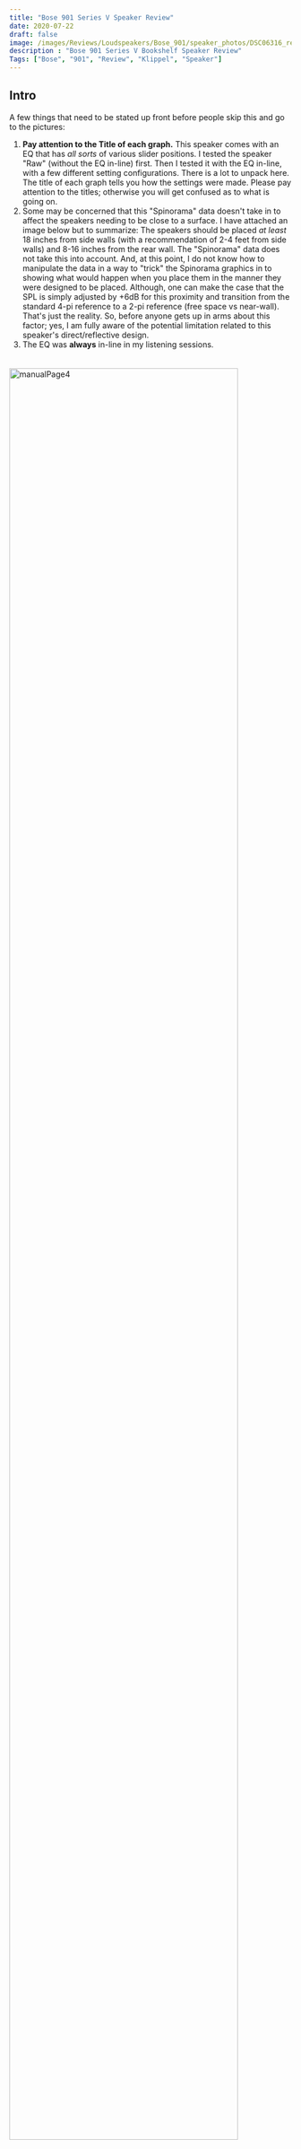 ```yaml
---
title: "Bose 901 Series V Speaker Review"
date: 2020-07-22
draft: false
image: /images/Reviews/Loudspeakers/Bose_901/speaker_photos/DSC06316_resized.png
description : "Bose 901 Series V Bookshelf Speaker Review"
Tags: ["Bose", "901", "Review", "Klippel", "Speaker"]
---
```



## Intro

A few things that need to be stated up front before people skip this and go to the pictures:
1) **Pay attention to the Title of each graph.**  This speaker comes with an EQ that has *all sorts* of various slider positions.  I tested the speaker "Raw" (without the EQ in-line) first.  Then I tested it with the EQ in-line, with a few different setting configurations.  There is a lot to unpack here.  The title of each graph tells you how the settings were made.  Please pay attention to the titles; otherwise you will get confused as to what is going on.
2) Some may be concerned that this "Spinorama" data doesn't take in to affect the speakers needing to be close to a surface.  I have attached an image below but to summarize: The speakers should be placed *at least* 18 inches from side walls (with a recommendation of 2-4 feet from side walls) and 8-16 inches from the rear wall.  The "Spinorama" data does not take this into account.  And, at this point, I do not know how to manipulate the data in a way to "trick" the Spinorama graphics in to showing what would happen when you place them in the manner they were designed to be placed.  Although, one can make the case that the SPL is simply adjusted by +6dB for this proximity and transition from the standard 4-pi reference to a 2-pi reference (free space vs near-wall).  That's just the reality.  So, before anyone gets up in arms about this factor; yes, I am fully aware of the potential limitation related to this speaker's direct/reflective design.
3) The EQ was **always** in-line in my listening sessions.


<img align="left" src="/images/Reviews/Loudspeakers/Bose_901/901 V Manaul Page 4.png" alt="manualPage4" width="90%" style="vertical-align:middle;margin:20px 0px"/>

<br clear="all" />

<img align="left" src="/images/Reviews/Loudspeakers/Bose_901/901 V Manaul Page 5.png" alt="manualPage5" width="90%" style="vertical-align:middle;margin:20px 0px"/>

<br clear="all" />


Moving on...

The Bose 901 has been around for 50+ years and has long been considered a divisive product within the audiophile community.  I was born in 1982 and until this week I had never heard the Bose 901 speakers.  I'd just heard *about* them.  Everything we all have heard and read.  The same old clichés.  Some love them.  Some love the nostalgia of them.  Some despise them and everything they represent; from the company to the product performance and how it colors (no pun intended) listeners' perception of what good sound is *supposed* to be.

There have been some who have provided measurements of these speakers ([NoAudiophile did here](http://noaudiophile.com/Bose_901/)).  However, there are no measurements that replicate anechoic data.  Additionally, with the gaining popularity of the CEA/CTA-2034 method of providing a complete set of measurements and a prediction for in-room performance based on Floyd Toole's work, I couldn't stop wondering not only how the 901 would sound to me but also how they would fare in the CTA-2034 standard set of curves.  Long story short, a fellow forum member of AudioScienceReview was kind enough to send me his pair of Bose 901 Series V speakers.   Funny side story: he was going to send the Series IV he owned but had issues when it came time to refoam them so he sourced a very good condition pair of Series V's and shipped them to me.  Given the Series VI is the last production model and that the Series V and IV (apparently) only differ in cosmetic fashion, I was happy to have the "latest" 901 version to test.

This version consists of a single "full range" 4.5 inch driver up front and 8... yes, 8... 4.5 full range drivers in the back.  The idea is to place these near a rear-wall and the 8 speakers in the back would create an enveloping sound.  Well, they certainly do that.  But, as you can imagine, they are not what I would consider accurate or reference speakers.  Still, they're novel and I rather enjoy the novelty.  I get why people hate them.  I also understand why people love them.  If I had endless money and space, I'd love to have these in a dedicated room as an alternative to a reference system.  Something to go in to, plop down in a big comfy chair and just kick back and enjoy these for what they are: a novelty speaker that does bring a grin to my face.

I'll get back to my subjective thoughts later but for now let's move on to the data.


<br>

<details>
<summary>
Foreword: Subjective Analysis vs Objective Data (click for more)
</summary></br>
If you have seen my past reviews, you know that I am of the mindset that objective data is at least as important as someone's subjective evaluation of a speaker.  If not more.  Why?  Because every room is different.  Every listener is different.  Some know what to listen for.  Others know what they want to hear based on their own preference (i.e., some prefer extended bass, some prefer more midbass punch between 120-150Hz, some prefer a response with a dip around 4kHz, etc., etc.).  What one person wants or expects may be opposite of another.  Additionally, the room will impact the performance and therefore what the listener hears.  This means when you read another's subjective-only review you are left to resolve those variables on your own.  That's not likely to happen.  Unless there is objective data you can use to get an idea of the performance.  With objective data you can begin to understand why the subjective review turned out the way it did.  Notably, objective data keeps reviewers honest.  It's hard for a reviewer to legitimately bash one product but elevate another when the two measure practically the same in every regard.  Not to say two similarly measuring speakers cannot subjectively sound different.  Though, odds are if they do measure the same then a huge subjective difference is most likely attributed to other issues such as setup conditions, bias, etc.  Objective data is the key to accountability.  Simply put: if the measurements are taken with care and you understand them, you can rely on data to help paint a more accurate description of performance than a few adjectives from your favorite reviewer (myself included).  As you will see, objective measurements can provide a lot of insight in to how the speaker will perform in your room.

However, when possible, it is always best to demo speakers in your own room.  Not simply because of subjective performance.  But because of other factors such as aesthetics, pride of ownership, etc.  In my experience, all these factors play in to how the listener "connects" with the system.  A good shop or manufacturer understands this and allows buyers to try items out at home before purchasing or they offer a reasonable return policy.  If you question the performance and can demo the speakers in your own home, I suggest you take advantage of the opportunity.

For all the reasons listed above: What I provide here is objective-heavy analysis.  I still provide my own subjective experience but with in-room measurements at my listening position(s) so we can understand why I heard what I heard.  Is it the room, the actual speaker itself, my brain, or a combination?

Now that you understand my motives, let's get started with the review.</details>
</br></br>

## Product Specs and Photos

![photo1](/images/Reviews/Loudspeakers/Bose_901/speaker_photos/DSC06316.JPG)

![photo2](/images/Reviews/Loudspeakers/Bose_901/speaker_photos/DSC06318.JPG)

![photo3](/images/Reviews/Loudspeakers/Bose_901/speaker_photos/DSC06326.JPG)

![photo6](/images/Reviews/Loudspeakers/Bose_901/speaker_photos/DSC06325.JPG)

![photo4](/images/Reviews/Loudspeakers/Bose_901/speaker_photos/DSC06330.JPG)

<br clear="all" />

<br>

## Objective Data

**Before I dive into the test, let me reiterate the fact this speaker has a multitude of EQ options.  I tested the speaker "raw", primarily.  I also tested with the EQ in-line varying the settings.  So, again, please read the title of each graphic because these tell you what was measured in that particular instance.**

**When the graph says "No EQ" that means there was No EQ In-Line for the measurement.  In other words, this is a raw speaker measurement.**

<br> <br>

Unless otherwise noted, all the data below was captured using [Klippel](https://www.klippel.de/) Distortion Analyzer 2 and Klippel modules (TRF, DIS, LPM, ISC to name a few).  Most of the data was exported to a text file and then graphed using my own MATLAB scripts in order to present the data in a specific way I prefer.  However, some is given using Klippel's graphing.

<br><br>

### EQ Box Testing

I used Klippel's Distortion Analyzer 2 to capture the Bose 901 Series V's various EQ settings.  As you can see from the above photo of the EQ box there are various slider positions for "Mid Bass" and "Mid Treble".  There is also a "Bass" setting which accentuates the lower bass. I have provided two graphics below showing 1) difference between "Bass 1" and "Bass 2" (when EQ is set to the Neutral position) and 2) the comparison of the MidBass and MidTreble sliders (with Bass = 2).

As you can see below, the "Bass" button boosts the LF response another 5dB or so.

<img align="left" src="/images/Reviews/Loudspeakers/Bose_901/Bose 901 Series V (No EQ)/Bose 901 Series V Equalizer Settings Bass1 vs Bass2.png" alt="EQBox1" width="120%" style="vertical-align:middle;margin:20px 0px"/>

<br clear="all" />


These are a sampling of the various EQ slider positions, where Bass = 2.  The yellow line is the "EQ Neutral" setting; meaning the EQ sliders were at the middle detent ... I also refer to this as "flat", even though it's not electrically flat... it's just the default setting.  As you can see, there is a lot of swing available on both ends and the 1kHz region is the closest to the same any of these settings comes to.

<img align="left" src="/images/Reviews/Loudspeakers/Bose_901/Bose 901 Series V (No EQ)/Bose 901 Series V Equalizer Settings.png" alt="EQBox2" width="120%" style="vertical-align:middle;margin:20px 0px"/>

<br clear="all" />


<br><br>

### Impedance Phase and Magnitude

Impedance measurements are provided both at 0.10 volts RMS and 2.83 volts RMS.  The low-level voltage version is standard because it ensures the speaker/driver is in linear operating range. The higher voltage is to see what happens when the output voltage is increased to the 2.83vRMS speaker sensitivity test.  I did measure with the EQ in-line but there was no meaningful difference so I won't bother sharing the results.

<img align="left" src="/images/Reviews/Loudspeakers/Bose_901/Bose 901 Series V (No EQ)/Bose 901 Series V (No EQ)_Impedance_0.1v_&_2.83v.png" alt="impedance" width="120%" style="vertical-align:middle;margin:20px 0px"/>

<br clear="all" />

<img align="left" src="/images/Reviews/Loudspeakers/Bose_901/Bose 901 Series V (No EQ)/Bose 901 Series V (No EQ)_FR_vs_Impedance_2.83v.png" alt="Impedance vs FR" width="120%" style="vertical-align:middle;margin:20px 0px"/>

<br clear="all" />

From the above data we can see the following:
* The tuning frequency is in the low 30's.
* Lots of little resonances; namely the minor dip at 650Hz followed by the peak/dip at ~1kHz.  Then another around 2.5kHz.
* Yes, the scale of the Phase is crazy; that's a real measurement and I don't know what's going on to cause such a wild shift here.  So I am leaving it.

<br><br>
### Frequency Response
<br>
<details>
<summary>Notes about measurements (click for info)</summary><br>

Frequency response data (horizontal, vertical, "Spinorama", polar, spectrograms, etc.) are all based on a 2.83 volts RMS logarithmic sweep at 1 meter to meet the standard sensitivity measurement spec.  The measurement axis was between the tweeter and mid/woofer, per the manufacturer's recommendation.  These data are captured using [Klippel's TRF module](https://www.klippel.de/products/rd-system/modules/trf-transfer-function-measurement.html) and a mixture of ground-plane measurement and 4-pi free-field measurement.  [Klippel's In-Situ Room Compensation (ISC) module](http://www.klippel.de/products/rd-system/modules/isc-in-situ-compensation.html) is then used with the ground plane measurement to provide a 'reference' curve to the 4-pi measurement which then corrects for the room's influence and allows me to generate a reflection-free far-field response from an indoors measurement.  Note: This is *not* a standard merge of nearfield and farfield nor a merge of ground-plane and farfield.  Typical merged responses still suffer low resolution in the midrange where the response is merged due to the necessity of windowing the impulse response to remove reflections.  One major downside to "gating" or "windowing" the impulse response is this low-resolution does not show resonance in the midrange.  For example, most free-field measurements are only reflection-free until approximately 3 milliseconds, or about 300Hz.  That means a data point every 300Hz.  If you have a high-Q resonance at 450Hz the 300Hz resolution data will not show this resonance because the frequency resolution only has a data point at 300Hz and 600Hz; skipping right over the 450Hz.  You would need a resolution of at least a half the width of the Q-factor; generally, 20Hz is adequate.  However, 20Hz resolution is roughly 50ms of window-free response.  The only way to achieve this is in a large parking lot or open field.  Ground plane measurements are perfect for this but are subject to aiming/ground absorption (grass) and related issues above 400Hz.  The ISC module permits results with as-close-to-anechoic as one can achieve without being anechoic.  Thanks to the ISC module, the data I am providing here is higher resolution (~30Hz resolution) than an average person can provide without access to an anechoic chamber or the like.
</details>

<br>

The measurement below provides the frequency response at the reference measurement axis - also known as the 0-degree axis or "on axis" plane - in this measurement condition was situated at the ribbon.

<img align="left" src="/images/Reviews/Loudspeakers/Bose_901/Bose 901 Series V (No EQ)/Bose 901 Series V (No EQ) FR_Linearity.png" alt="fr horz" width="120%" style="vertical-align:middle;margin:20px 0px"/>

<br clear="all" />

The mean SPL without EQ in-line is approximately 81dB at 2.83v/1m, calculated over the frequency range of 300Hz to 3,000Hz.

The blue shaded area represents the ±3dB response window from my calculated mean SPL value.  As you can see in the blue window above, the Bose 901 Series V sans EQ has a ±3dB response from 62Hz - 20kHz.  The ±1.5dB window is even worse.  But, it's a single 4.5" woofer with an off-shaped (by modern standards) baffle.  Not making excuses.  Just saying.

<br>

Now let's look at a couple other measurements with the EQ in-line.  Again, the title tells the EQ setup.

<img align="left" src="/images/Reviews/Loudspeakers/Bose_901/Bose 901 Series V (Bass 2 - EQs Neutral)/Bose 901 Series V (Bass 2 - EQs Neutral) FR_Linearity.png" alt="fr horz" width="120%" style="vertical-align:middle;margin:20px 0px"/>

<br clear="all" />

<img align="left" src="/images/Reviews/Loudspeakers/Bose_901/Bose 901 Series V (Bass 2 - Treble Min, Midbass Flat)/Bose 901 Series V (Bass 2 - Treble Min, Midbass Flat) FR_Linearity.png" alt="fr horz" width="120%" style="vertical-align:middle;margin:20px 0px"/>

<br clear="all" />

<br>

Below are both the horizontal and vertical response over a limited window (90° horizontal, ±40° vertical).  I have provided a "normalized" set of data as well.  The normalization simply means that I took the difference of the on-axis response and compared the other axes' measurements to the on-axis response which gives the viewer a good idea of the speaker performance, relative to the on-axis response, as you move off-axis.

<img align="left" src="/images/Reviews/Loudspeakers/Bose_901/Bose 901 Series V (No EQ)/Bose 901 Series V (No EQ) Horizontal FR.png" alt="fr horz" width="120%" style="vertical-align:middle;margin:20px 0px"/>

<br clear="all" />

<img align="left" src="/images/Reviews/Loudspeakers/Bose_901/Bose 901 Series V (No EQ)/Bose 901 Series V (No EQ)_Horizontal_FR_Normalized.png" alt="fr horz norm" width="120%" style="vertical-align:middle;margin:20px 0px"/>

<br clear="all" />

<img align="left" src="/images/Reviews/Loudspeakers/Bose_901/Bose 901 Series V (No EQ)/Bose 901 Series V (No EQ) Vertical FR.png" alt="fr vert" width="120%" style="vertical-align:middle;margin:20px 0px"/>

<br clear="all" />

<img align="left" src="/images/Reviews/Loudspeakers/Bose_901/Bose 901 Series V (No EQ)/Bose 901 Series V (No EQ) Vertical FR Normalized.png" alt="fr vert norm" width="120%" style="vertical-align:middle;margin:20px 0px"/>

<br clear="all" />

As I said above, the provided frequency response graphs were given with a limited set of data.  I measured the response of the speaker's vertical and horizontal axis in 10-degree steps over 360-degrees.  Nearly 70 measurements in total are represented in my data.  As you can imagine, providing all those data points in a single FR-type graphic below is a bit overwhelming and confusing for the viewer.  A spectrogram is an alternate way to view this full set of data.  This takes a 360-degree set of data and "collapses" it down to a rectangular representation of the various angles' SPL.  I have provided two sets of data: one set for horizontal and one for vertical.  Each set consists of 2 graphics:
1) Full response (20Hz - 20kHz with the angles from 0° to ±180°) with absolute SPL values
2) Full, "normalized" response (20Hz - 20kHz with the angles from 0° to ±180°) with SPL values relative to the 0-degree axis

Normalized plots make it easier to compare how the speaker’s off-axis response behaves relative to the on-axis response curve.

<br clear="all" />

<img align="left" src="/images/Reviews/Loudspeakers/Bose_901/Bose 901 Series V (No EQ)/Bose 901 Series V (No EQ)_Horizontal_Spectrogram_Full.png" alt="spec horz" width="120%" style="vertical-align:middle;margin:20px 0px"/>

<br clear="all" />


<img align="left" src="/images/Reviews/Loudspeakers/Bose_901/Bose 901 Series V (No EQ)/Bose 901 Series V (No EQ)_Horizontal_Spectrogram__Norm_Full.png" alt="spec horz norm" width="120%" style="vertical-align:middle;margin:20px 0px"/>
<br clear="all" />

<br clear="all" />

<img align="left" src="/images/Reviews/Loudspeakers/Bose_901/Bose 901 Series V (No EQ)/Bose 901 Series V (No EQ)_Vertical_Spectrogram_Full.png" alt="spec vert" width="120%" style="vertical-align:middle;margin:20px 0px"/>

<br clear="all" />

<img align="left" src="/images/Reviews/Loudspeakers/Bose_901/Bose 901 Series V (No EQ)/Bose 901 Series V (No EQ)_Vertical_Spectrogram_Norm_Full.png" alt="spec vert norm" width="120%" style="vertical-align:middle;margin:20px 0px"/>

<br clear="all" />


<br clear="all" />

<br>

The above spectrograms are the standard way of providing directivity graphics by most reviewers.  Some prefer *not* to normalize the data.  Some prefer to normalize the data.  Either way, it's a useful visual to get an idea of the directivity characteristics of a speaker or driver.

However, these "collapsed" representations of the sound field are not very intuitively viewed.  At least not to me.  So, I came up with a different way to view the speaker's horizontal and vertical sound field by providing it across a 360° range in a globe plot below.  I have provided both an absolute SPL version as well as a normalized version of both the horizontal and vertical sound fields.

Note the legend provided in the top left of each image which helps you understand speaker orientation provided in my global plots below.


<img align="left" src="/images/Reviews/Loudspeakers/Bose_901/Bose 901 Series V (No EQ)/Bose 901 Series V (No EQ)_360_Horizontal_Polar.png" alt="360 horz polar" width="120%" style="vertical-align:middle;margin:20px 0px"/>

<br clear="all" />

<img align="left" src="/images/Reviews/Loudspeakers/Bose_901/Bose 901 Series V (No EQ)/Bose 901 Series V (No EQ)_360_Horizontal_Polar_Normalized.png" alt="360 horz polar norm" width="120%" style="vertical-align:middle;margin:20px 0px"/>

<br clear="all" />

<img align="left" src="/images/Reviews/Loudspeakers/Bose_901/Bose 901 Series V (No EQ)/Bose 901 Series V (No EQ)_360_Vertical_Polar.png" alt="360 vert polar" width="120%" style="vertical-align:middle;margin:20px 0px"/>

<br clear="all" />

<img align="left" src="/images/Reviews/Loudspeakers/Bose_901/Bose 901 Series V (No EQ)/Bose 901 Series V (No EQ)_360_Vertical_Polar_Normalized.png" alt="360 vert polar norm" width="120%" style="vertical-align:middle;margin:20px 0px"/>

<br clear="all" />

<br><br>

Now let’s look at a couple other measurements with the EQ in-line. Again, the title tells the EQ setup.

This is with the EQ in-line but set to neutral (middle detent).

<img align="left" src="/images/Reviews/Loudspeakers/Bose_901/Bose 901 Series V (Bass 2 - EQs Neutral)/Bose 901 Series V (Bass 2 - EQs Neutral)_Horizontal_Spectrogram_Full.png" alt="fr horz" width="120%" style="vertical-align:middle;margin:20px 0px"/>

<br clear="all" />

<img align="left" src="/images/Reviews/Loudspeakers/Bose_901/Bose 901 Series V (Bass 2 - EQs Neutral)/Bose 901 Series V (Bass 2 - EQs Neutral)_Vertical_Spectrogram_Full.png" alt="fr horz" width="120%" style="vertical-align:middle;margin:20px 0px"/>

<br clear="all" />

<img align="left" src="/images/Reviews/Loudspeakers/Bose_901/Bose 901 Series V (Bass 2 - EQs Neutral)/Bose 901 Series V (Bass 2 - EQs Neutral)_360_Horizontal_Polar.png" alt="fr horz" width="120%" style="vertical-align:middle;margin:20px 0px"/>

<br clear="all" />

<img align="left" src="/images/Reviews/Loudspeakers/Bose_901/Bose 901 Series V (Bass 2 - EQs Neutral)/Bose 901 Series V (Bass 2 - EQs Neutral)_360_Vertical_Polar.png" alt="fr horz" width="120%" style="vertical-align:middle;margin:20px 0px"/>

<br clear="all" />

<br><br>

This is with the EQ in-line with the MidBass set to Neutral and the MidTreble set to max.

<img align="left" src="/images/Reviews/Loudspeakers/Bose_901/Bose 901 Series V (Bass 2 - Treble Min, Midbass Flat)/Bose 901 Series V (Bass 2 - Treble Min, Midbass Flat)_Horizontal_Spectrogram_Full.png" alt="fr horz" width="120%" style="vertical-align:middle;margin:20px 0px"/>

<br clear="all" />

<img align="left" src="/images/Reviews/Loudspeakers/Bose_901/Bose 901 Series V (Bass 2 - Treble Min, Midbass Flat)/Bose 901 Series V (Bass 2 - Treble Min, Midbass Flat)_Vertical_Spectrogram_Full.png" alt="fr horz" width="120%" style="vertical-align:middle;margin:20px 0px"/>

<br clear="all" />
<img align="left" src="/images/Reviews/Loudspeakers/Bose_901/Bose 901 Series V (Bass 2 - Treble Min, Midbass Flat)/Bose 901 Series V (Bass 2 - Treble Min, Midbass Flat)_360_Horizontal_Polar.png" alt="fr horz" width="120%" style="vertical-align:middle;margin:20px 0px"/>

<br clear="all" />
<img align="left" src="/images/Reviews/Loudspeakers/Bose_901/Bose 901 Series V (Bass 2 - Treble Min, Midbass Flat)/Bose 901 Series V (Bass 2 - Treble Min, Midbass Flat)_360_Vertical_Polar.png" alt="fr horz" width="120%" style="vertical-align:middle;margin:20px 0px"/>

<br clear="all" />

Bottom line here is the majority of this speaker's sound is radiated toward the back.  Not a real surprise.  But very interesting to see how a speaker like this looks in this graphical format.


<br><br>
### CEA-2034 (aka: Spinorama)

The following set of data is populated via 360-degree, 10° stepped, "spins" from vertical and horizontal planes resulting in 70 unique measurements. Thus, this is sometimes referred to as "Spinorama" data.  Audioholics has a great writeup on what these data mean ([link here](https://www.audioholics.com/loudspeaker-design/understanding-loudspeaker-measurements)) and there is no sense in me trying to re-invent the wheel so I will reference you to them for further discussion.  However, I will explain these curves lightly and provide my own spin on what they mean (pun totally intended).  Sausalito Audio also has a good write-up on these curves [here](https://www.sausalitoaudio.com/wp-content/uploads/2018/07/Interpreting-Spinorama-Charts.pdf).  Furthermore, you can find discussion in Dr. Floyd Toole's book "Sound Reproduction".  [Here's my Amazon affiliate link](https://amzn.to/37tZN0A) if you want to purchase it and help me earn about 2% of the price.  And, finally, [here](https://www.youtube.com/watch?v=zrpUDuUtxPM) is a great video of Dr. Toole discussing the use of measurements to quantify in-room performance.

In short, the CEA-2034 graphic below takes all the response measurements (horizontal and vertical) and applies weighting and averaging to sub-sets and can help provide an (accurate) prediction of the response in a typical room.  If there is a single set of data to use in your purchase decision, this is probably it.

<details>
  <summary>Alternatively, click this arrow, if you want my quick take on what these curves mean without going to another site.</summary>

  * **On-Axis** is simply the on-axis response.  This is the 0-degree response curve.
  * **Listening Window** is an average of the 0° to ±30° horizontal and 0° to ±10° vertical response curves and is used to understand what listeners typically hear in a home at the sweet spot, or Main Listening Position (MLP).  The reason for this extended window of sound is simply because your room makeup might differ from another's.  This curve is an attempt to quantify a speaker's performance over a smaller window that is often the norm for listening angle differences in various homes.  It is important for this curve to very closely mimic the on-axis response.  Deviations of the Listening Window curve relative to the on-axis response curve indicates a compromise in the speaker; often caused by directivity changes (as a speaker transitions from one drive-unit to another a la midwoofer to tweeter, or as a tweeter's response becomes highly directional).
  * **Early Reflections** is very useful because it helps us determine how the room's influence will alter (corrupt, most of the time) the direct (on-axis) response.  Ideally, the speaker radiates sound uniformly with no aberrations; no resonance, no directivity changes as the speaker transitions from the mid to the tweeter and so on.  Because speakers often have these issues, however, what is reflected to us from the walls, ceiling and floor is not the same as what we hear from the on-axis, direct sound.  And that's a problem.  Why is that a problem?  As stated in Dr. Toole's book *"these are very influential in establishing timbral and spatial qualities"*.  Large deviations in this relative to the on-axis response also indicate areas where the room is of consequence.
  Also, it is important to understand the Early Reflections response is made up of rear-firing sounds.  A speaker drive-unit is omnidirectional (radiating in all angles evenly) until the half-wavelength equals that of the drive-unit diameter.  When the diameter is larger than the wavelength being played, the sound transitions from omnidirectional to directional; also known as "beaming".  Even tweeters beam.  For example, a 1-inch dome tweeter will beam at approximately 6750Hz (speed of sound ÷ 2 ÷ diameter).  In most speakers you have a single tweeter, firing forward.  You can imagine that the high-frequency response in the front of the speaker would therefore be quite different than what is measured behind the speaker.  So, being that the Early Reflections curve includes rear-hemisphere measurements you can understand that the high-frequency response would slope downward vs the on-axis response.  This is understood and accepted.
  * **Predicted In-Room Response** curve has the benefit of showing directivity mismatches at the crossover as well as resonances easily by comparing them to the overlaid Target curve (further down).
  * **Directivity Index (DI)** curves are the difference in the Listening Window and the respective Early Reflections or Sound Power curves.  My understanding, currently, is the Sound Power and Sound Power DI aren't quite as useful for typical homes.  However, there is emphasis placed on the Early Reflections DI curve.  The right Y-Axis provides a value associated with the DI curves.  The higher the number, the more directional the speaker.  For example: a "0" DI curve - a curve which is completely flat - would be a speaker that is purely omnidirectional; radiating uniformly in all angles vertically and horizontally.  A speaker that increases over frequency means that it is radiating in a tighter window as you increase in frequency.  This is typical because, as I discussed above, even tweeters beam... and most speakers have a single tweeter facing the front and therefore, the speaker becomes directional at whatever the tweeter's beaming frequency is.  There isn't necessarily a one-size-fits-all DI curve value.  Though, it seems people (myself included) prefer a speaker with a wider soundstage which is found in lower directivity speakers (because more sound is bouncing off the side walls; which confuses the use of side-wall absorption but that's for a later debate).  However, what is important is that the curve, however tall you may prefer it to be, is smooth; almost linear.  Dips and peaks mean that something, not good, is going on.  But a linear curve indicates excellent transition through crossover regions, no resonance, etc.  Since speakers are not perfect, though, linear DI curves are not the norm.  Speakers become directional as they increase in frequency, around strong resonances, and as the sound transitions at the crossover from one drive-unit to another and you wind up with areas with peaks and/or dips whether they're spread through a wide frequency range (low-Q) or very sharp/drastic (high-Q).  But when you're looking at the Early Reflections DI curve, look for this: smooth.
  </details>


<img align="left" src="/images/Reviews/Loudspeakers/Bose_901/Bose 901 Series V (No EQ)/Bose 901 Series V (No EQ)_SPIN.png" alt="spin" width="120%" style="vertical-align:middle;margin:20px 0px"/>

<br clear="all" />

<br>

**This** is exactly why I wanted to test this speaker.  I've never seen a set of CEA-2034 curves that looks like this.  The on-axis response and the Listening Window curve is garbage.  Tons of resonances.  But, I don't care about that right now.  I care about the Directivity Index curves (the dashed blue and red ones).

Both the DI curves follow the on-axis response almost explicitly *until* it reaches the breakup point of the front full range speaker. But, mostly, the sets of curves are identical with the on-axis response.  Makes sense... I mean, the front speaker is the same as the back 8 speakers.  Combing between the multitude of rear speakers would pick up in the upper midrange (where they all begin beaming; neverminding the center-to-center spacing).  But the listening window is subject to the same thing so the difference between these sets of curves is practically the same.

Secondly, the value associated to the DI curves is another thing that got my attention.  As a point of reference, a true omnidirectional speaker - one that emits the same sound forward as it does to the sides and back - would have a DI value of 0.  A front-firing speaker, like we are all used to, has a positive DI value because there is more energy being radiated forward than backward (and only backward at lower frequencies most of the time).  I hadn't considered what a speaker that is primarily firing toward the back would look like, though.  But now I know.  The DI values are below 0.  Which indicates the majority of this speaker's sound is being radiated behind the speaker rather than the front (the ratio of front to rear sound, really).

This is cool stuff.  And for this reason alone, I am pretty excited to have been able to test this speaker in the CEA-2034 fashion.

There's more to note here if I take my time, I'm sure.  But I have to keep going so...





<br>
<br>


Below is a breakout of the typical room's Early Reflections contributors (floor bounce, ceiling, rear wall, front wall and side wall reflections).  From this you can determine how much absorption you need and where to place it to help remedy strong dips from the reflection(s). But with a speaker like this, where sound is intentionally radiated everywhere, I don't think you'd want to place absorption anywhere other than the floor and ceiling, if anything.

<img align="left" src="/images/Reviews/Loudspeakers/Bose_901/Bose 901 Series V (No EQ)/Bose 901 Series V (No EQ)_Early_Reflections_Breakout.png" alt="early reflections" width="120%" style="vertical-align:middle;margin:20px 0px"/>

<br clear="all" />

<br>

And below is the Predicted In-Room response compared to a general Target curve equaling -1dB/octave.

<img align="left" src="/images/Reviews/Loudspeakers/Bose_901/Bose 901 Series V (No EQ)/Bose 901 Series V (No EQ)_Predicted_vs_Target.png" alt="predicted vs target" width="120%" style="vertical-align:middle;margin:20px 0px"/>

<br clear="all" />


Now, here is the same set of data for the case the EQ was in-line and set to Neutral/Flat/whatever:

<img align="left" src="/images/Reviews/Loudspeakers/Bose_901/Bose 901 Series V (Bass 2 - EQs Neutral)/Bose 901 Series V (Bass 2 - EQs Neutral)_SPIN.png" alt="fr horz" width="120%" style="vertical-align:middle;margin:20px 0px"/>

<br clear="all" />

<img align="left" src="/images/Reviews/Loudspeakers/Bose_901/Bose 901 Series V (Bass 2 - EQs Neutral)/Bose 901 Series V (Bass 2 - EQs Neutral)_Early_Reflections_Breakout.png" alt="fr horz" width="120%" style="vertical-align:middle;margin:20px 0px"/>

<br clear="all" />

<img align="left" src="/images/Reviews/Loudspeakers/Bose_901/Bose 901 Series V (Bass 2 - EQs Neutral)/Bose 901 Series V (Bass 2 - EQs Neutral)_Predicted_vs_Target.png" alt="fr horz" width="120%" style="vertical-align:middle;margin:20px 0px"/>

<br clear="all" />



<br><br>


And here is the same set of data for the case the EQ was in-line and set with Midbass Flat and Treble at minimum which I found to be the best compromise for the Spinorama set of data.  Though, this didn't give me the ideal response in my room; for that, I wound up using essentially the "neutral" EQ slider positions.

<img align="left" src="/images/Reviews/Loudspeakers/Bose_901/Bose 901 Series V (Bass 2 - Treble Min, Midbass Flat)/Bose 901 Series V (Bass 2 - Treble Min, Midbass Flat)_SPIN.png" alt="fr horz" width="120%" style="vertical-align:middle;margin:20px 0px"/>

<br clear="all" />

<img align="left" src="/images/Reviews/Loudspeakers/Bose_901/Bose 901 Series V (Bass 2 - Treble Min, Midbass Flat)/Bose 901 Series V (Bass 2 - Treble Min, Midbass Flat)_Early_Reflections_Breakout.png" alt="fr horz" width="120%" style="vertical-align:middle;margin:20px 0px"/>

<br clear="all" />

<img align="left" src="/images/Reviews/Loudspeakers/Bose_901/Bose 901 Series V (Bass 2 - Treble Min, Midbass Flat)/Bose 901 Series V (Bass 2 - Treble Min, Midbass Flat)_Predicted_vs_Target.png" alt="fr horz" width="120%" style="vertical-align:middle;margin:20px 0px"/>

<br clear="all" />




<br><br>
### Total Harmonic Distortion (THD) and Compression

Distortion and Compression measurements were completed in the nearfield (approximately 0.3 meters).  However, SPL provided is relative to 1 meter distance.

<details><summary> Harmonic Distortion and Compression: What does this data mean? (click me for info)</summary>

Harmonic Distortion and Compression are provided at varying levels to get an idea of what happens as the voltage into the speaker is increased and overall output volume increases.  The "mean spl" values associated with each voltage provided in the legend is based on a calculation of expected volume *assuming linear volume* at the 300-3kHz region.  Meaning, if a speaker is ideal and you tell your stereo to increase by 6dB by turning the volume knob +6dB, the output will increase by 6dB.  In the real-world, however, a speaker is a mechanical device and there are compression effects that can limit the output volume and, therefore, you could possibly only get an actual increase in volume of 5dB.  A good speaker will have little compression (< 1dB), where poorer speakers may suffer greater compression (> 2dB).  *Generally speaking*, higher sensitivity speakers (like pro-audio speakers with 100dBSPL @ 2.83v/1m spec) suffer relatively no compression while lower sensitivity speakers (low 80's dBSPL @ 2.83v/1m) suffer more compression.  When a crossover is used the compression near the speaker's Fs is attenuated and overall the compression effects are mitigated.  With that in mind, what you see below is first the Total Harmonic Distortion at varying output levels.  </details>

<br>

**EQ not in-line (raw speaker)**

<img align="left" src="/images/Reviews/Loudspeakers/Bose_901/Bose 901 Series V (No EQ)/Bose 901 Series V (No EQ)_harmonicDistortion_linear.png" alt="360 vert spect norm" width="120%" style="vertical-align:middle;margin:20px 0px"/>

<br clear="all" />

<img align="left" src="/images/Reviews/Loudspeakers/Bose_901/Bose 901 Series V (No EQ)/Bose 901 Series V (No EQ)_harmonicDistortion_linear_zoom.png" alt="360 vert spect norm" width="120%" style="vertical-align:middle;margin:20px 0px"/>

<br clear="all" />



<img align="left" src="/images/Reviews/Loudspeakers/Bose_901/Bose 901 Series V (No EQ)/Bose 901 Series V (No EQ)_Compression_Normalized.png" alt="360 vert spect norm" width="120%" style="vertical-align:middle;margin:20px 0px"/>

<br clear="all" />


<br><br><br>


**But what happens when you put the EQ in-line and set it for neutral?...**

<img align="left" src="/images/Reviews/Loudspeakers/Bose_901/Bose 901 Series V (Bass 2 - EQs Neutral)/Bose 901 Series V (Bass 2 - EQs Neutral)_harmonicDistortion_linear.png" alt="360 vert spect norm" width="120%" style="vertical-align:middle;margin:20px 0px"/>

<br clear="all" />

<img align="left" src="/images/Reviews/Loudspeakers/Bose_901/Bose 901 Series V (Bass 2 - EQs Neutral)/Bose 901 Series V (Bass 2 - EQs Neutral)_harmonicDistortion_linear_zoom.png" alt="360 vert spect norm" width="120%" style="vertical-align:middle;margin:20px 0px"/>

<br clear="all" />



<img align="left" src="/images/Reviews/Loudspeakers/Bose_901/Bose 901 Series V (Bass 2 - EQs Neutral)/Bose 901 Series V (Bass 2 - EQs Neutral)_Compression_Normalized.png" alt="360 vert spect norm" width="120%" style="vertical-align:middle;margin:20px 0px"/>

<br clear="all" />


Distortion city!  Ewwwwww....


<br><br><br>


<br><br>
### Maximum Long Term SPL

The below data provides the metrics for how Maximum Long Term SPL is determined.  This measurement follows the IEC 60268-21 Long Term SPL protocol, per Klippel's template, as such:
- Rated maximum sound pressure according IEC 60268-21 §18.4
- Using broadband multi-tone stimulus according §8.4
- Stimulus time = 60 s Excitation time + Preloops according §18.4.1

Each voltage test is 1 minute long (hence, the "Long Term" nomenclature).

The thresholds to determine the maximum SPL are:
- -20dB Distortion relative to the fundamental
- -3dB compression relative to the reference (1V) measurement

<br>

When the speaker has reached either or both of the above thresholds, the test is terminated and the SPL of the last test is the maximum SPL.  In the below results I provide the summarized table as well as the data showing how/why this SPL was deemed to be the maximum.

<br>

This measurement is conducted twice:
* First with a 20Hz to 20kHz multitone signal
* Second with a limited 80Hz to 20kHz signal

The reason for the two measurements is because it is unfair to expect a small bookshelf speaker to extend low in frequency.  Applying both will provide a good idea of the limitations if you were to want to run a speaker full range vs using one with a *typical* 80Hz HPF.  And you will have a way to compare various speakers' SPL limitations with each other.  However, note: the 80Hz signal is a "brick wall" and does not emulate a typical 80Hz HPF slope of 24dB/octave.  But... it's close enough.

You can watch a demonstration of this testing via my YouTube channel:
https://youtu.be/iCjJufvW0IA

<br>

**Test 1: 20Hz to 20kHz**

Table Results:
<img align="left" src="/images/Reviews/Loudspeakers/Bose_901/Bose 901 Series V (No EQ)/maxspl_table_20.png" alt="maxspl_table_20" width="120%" style="vertical-align:middle;margin:20px 0px"/>

<br clear="all" />

Multitone compression testing.  The red line shows the final measurement where either distortion and/or compression failed.  The voltage just before this is used to help determine the maximum SPL.

<img align="left" src="/images/Reviews/Loudspeakers/Bose_901/Bose 901 Series V (No EQ)/Bose 901 Series V (No EQ)_MTON_Compression 20.png" alt="MTON_Compression_20" width="120%" style="vertical-align:middle;margin:20px 0px"/>

<br clear="all" />


Multitone distortion testing. The dashed blue line represents the -20dB (10% distortion) threshold for failure. The dashed red line is for reference and shows the 1% distortion mark (but has no bearing on pass/fail). The green line shows the final measurement where either distortion and/or compression failed. The voltage just before this is used to help determine the maximum SPL.

<img align="left" src="/images/Reviews/Loudspeakers/Bose_901/Bose 901 Series V (No EQ)/Bose 901 Series V (No EQ)_MTON_Distortion 20.png" alt="MTON_DISTORTION_20" width="120%" style="vertical-align:middle;margin:20px 0px"/>

<br clear="all" />



**Test 2: 80Hz to 20kHz**

Table Results:
<img align="left" src="/images/Reviews/Loudspeakers/Bose_901/Bose 901 Series V (No EQ)/maxspl_table_80.png" alt="maxspl_table_80" width="120%" style="vertical-align:middle;margin:20px 0px"/>

<br clear="all" />

Multitone compression testing.  The red line shows the final measurement where either distortion and/or compression failed.  The voltage just before this is used to help determine the maximum SPL.

<img align="left" src="/images/Reviews/Loudspeakers/Bose_901/Bose 901 Series V (No EQ)/Bose 901 Series V (No EQ)_MTON_Compression 80.png" alt="MTON_Compression_80" width="120%" style="vertical-align:middle;margin:20px 0px"/>

<br clear="all" />


Multitone distortion testing. The dashed blue line represents the -20dB (10% distortion) threshold for failure. The dashed red line is for reference and shows the 1% distortion mark (but has no bearing on pass/fail). The green line shows the final measurement where either distortion and/or compression failed. The voltage just before this is used to help determine the maximum SPL.

<img align="left" src="/images/Reviews/Loudspeakers/Bose_901/Bose 901 Series V (No EQ)/Bose 901 Series V (No EQ)_MTON_Distortion 80.png" alt="MTON_DISTORTION_80" width="120%" style="vertical-align:middle;margin:20px 0px"/>

<br clear="all" />



The above data can be summed up by looking at the tables above but is provided here again:
<br>
* Max SPL for 20Hz to 20kHz is approximately 81dB @ 1 meter.  Both the distortion and the compression thresholds were exceeded above this SPL.
* Max SPL for 80Hz to 20kHz is approximately 82dB @ 1 meter.  The compression threshold was exceeded above this SPL.


Um, yea... this speaker has a LOT of distortion and a lot of compression.  Even without EQ.  The midrange distortion was glaringly obvious to my ears at some points in certain music when listening at around 90dB.

<br><br>





### Extra Measurements

<br><br>


**Nearfield measurements.**

Mic placed about 0.50 inches - relative to the baffle - from each drive unit and port.  While I tried to make these as accurate in SPL as I could, I cannot guarantee the relative levels are absolutely correct so I caution you to use this data as a guide but not representative of actual levels (measuring in the nearfield makes this hard as a couple millimeters' difference between measurements can alter the SPL level).  Plus, with a speaker like this where there are 8 drivers all together on the back, it's hard to get an accurate nearfield measurement of the rear ports.  But, nonetheless, I have provided what I measured.



<img align="left" src="/images/Reviews/Loudspeakers/Bose_901/Bose 901 Series V (No EQ)/Bose 901 Series V (No EQ) Nearfield.png" alt="nf" width="120%" style="vertical-align:middle;margin:20px 0px"/>

<br clear="all" />

<br>
<br>
<br>


**Step-Response.**

Raw speaker step-response.

<img align="left" src="/images/Reviews/Loudspeakers/Bose_901/Bose 901 Series V (No EQ)/Bose 901 Series V Raw Step response.png" alt="step response" width="120%" style="vertical-align:middle;margin:20px 0px"/>

<br clear="all" />

The graphic below shows both the "raw", without EQ step-response (blue) as well as the step-response with the EQ in-line (red).  I have also annotated the initial impulse peak and the secondary which I believe to be the rear drivers' time of arrival (the delta in time between the two matches up to the distance between the two).

<img align="left" src="/images/Reviews/Loudspeakers/Bose_901/Bose 901 Series V (No EQ)/Bose 901 Series V Step Response Annotated.png" alt="step response zoom" width="120%" style="vertical-align:middle;margin:20px 0px"/>

<br clear="all" />

<br>
<br>
<br>


<br><br><br>

## Subjective Evaluation:

Before I dive into the subjective feedback let me first give you the layout of my room.

Also, it is important for me to make clear I listened to these in various configurations (toed in, toed out, against the walls, away from the walls, etc).  I also listened to them in my downstairs living room so I could position them close to the front wall (which is about 20 feet wide), per the manual I showed above, to see how much effect the near-wall placement mattered.  While it did change the effect of the soundstage, for the most part, it was the same result - tonally - I had in my main listening room upstairs.  I always try to listen to speakers in different settings to see if one is more suited for a particular speaker and in this case the difference was more minimal than I expected.  Obviously your mileage may vary depending on your specific setup.

Anyway, here's the pic of the living room setup for the demo.  The speakers were a foot off from the wall, 9 feet apart from each other and approximately 14 feet from the listening position.  My wife would kill me if she knew I didn't clean things up before taking and sharing this photo.  But we are all adults here.  We know no one has a perfectly clean living room.  Plus, I don't have a dedicated amp or receiver in my living room so wires are always just flung around while I'm doing my demos and then I clean it up and carry it all upstairs.  


<img align="left" src="/images/Reviews/Loudspeakers/Bose_901/speaker_photos/DSC06337_resize.JPG" alt="room layout" width="120%" style="vertical-align:middle;margin:20px 0px"/>

<br clear="all" />

Primary Listening space:

Note that I provide two images of the listening setup.  I initially tried the speakers close to the side walls and then I moved them about 3 feet from the side walls.

<img align="left" src="/images/Reviews/Loudspeakers/HT2.png" alt="room layout" width="120%" style="vertical-align:middle;margin:20px 0px"/>

<br clear="all" />

<img align="left" src="/images/Reviews/Loudspeakers/Bose_901/speaker_photos/DSC06332.JPG" alt="room 1" width="120%" style="vertical-align:middle;margin:20px 0px"/>

<br clear="all" />

<img align="left" src="/images/Reviews/Loudspeakers/Bose_901/speaker_photos/DSC06336.JPG" alt="room 1" width="120%" style="vertical-align:middle;margin:20px 0px"/>

<br clear="all" />

<img align="left" src="/images/Reviews/Loudspeakers/DSC06104.JPG" alt="room 2" width="120%" style="vertical-align:middle;margin:20px 0px"/>

<br clear="all" />

<br>
If the false wall part is odd to you, here's some background.  I don't like seeing speakers when watching a movie.  So, I built a false wall and used an acoustically transparent screen with speakers behind it.  The wall is only 2x4's; no panels of wood or anything.  Just a skeleton of a wall to give me something to attach the screen and acoustic treatment to.  There is 2-inch wedge foam affixed to the 2x4 studs and between the false wall and back of the room are the front speakers (L/C/R & 18-inch subwoofers).

<br><br>

**My demo music:**

| Title                             | Artist                                                         | Album                                                   |
|-----------------------------------|----------------------------------------------------------------|---------------------------------------------------------|
| Enjoy The Silence                 | Depeche Mode                                                   | Best Of Depeche Mode, Vol. 1                            |
| Higher Love                       | Steve Winwood                                                  | Back In The High Life (MFSL UDCD-611)                   |
| 24K Magic                         | Bruno Mars                                                     | 24K Magic                                               |
| Magic                             | The Cars                                                       | Heartbeat City (MFSL)                                   |
| Everlasting Love                  | Howard Jones                                                   | The Best of Howard Jones                                |
| Kodachrome                        | Paul Simon                                                     | There Goes Rhymin' Simon                                |
| Everybody Wants To Rule The World | Tears for Fears                                                | Songs from the Big Chair (2014 Deluxe Edition - Disc 1) |
| Know Your Enemy                   | Rage Against The Machine                                       | Rage Against The Machine (Hybrid SACD)                  |
| Doo Wop (That Thing)              | Lauryn Hill                                                    | The Miseducation of Lauryn Hill                         |
| Tell Yer Mama                     | Norah Jones                                                    | The Fall                                                |
| Don't Save Me                     | HAIM                                                           | Days Are Gone                                           |
| He Mele No Lilo                   | Mark Keali'i Ho'omalu and Kamehameha Schools Children's Chorus | Lilo And Stitch                                         |
| Wrapped Around Your Finger        | The Police                                                     | Synchronicity                                           |
| Sledgehammer                      | Peter Gabriel                                                  | So                                                      |
| Feel It Still                     | Portugal. The Man                                              | Woodstock                                               |
| Free Fallin                       | John Mayer                                                     | Where The Light Is                                      |
| Whiplash                          | The Swampers                                                   | Muscle Shoals Has Got The Swampers                      |

<br>

Note: I don't generally audition speakers with the typical "audiophile" music.  I have thousands of high-quality albums ranging from pop to metal to jazz and all around.  I don't typically listen to "audiophile" music because I just don't enjoy it.  It is far more important that your evaluation music be something you are familiar with than it is to be esoteric for the sake of being esoteric.  You also want to listen to music you enjoy because auditioning a stereo system shouldn't feel like a chore.  Such is the case in my evaluations.  Besides, the subjective evaluation is purely to help tie to the objective data and make sense of what I am hearing to help you all get an understanding of how relevant the data is.  As you will see below, my music selection did a great job at providing enough range for me to identify the issues that readily appear in the data.
<br><br>

**Subjective Analysis Setup:**
* The EQ was always in-line in my listening sessions.  I only measured them without to get an idea of the raw speaker performance.  But I listened to them with the EQ.
* I listened to these various ways:  with the speakers near the side wall, with the speakers 3 feet from the sidewalls.  With and without Dirac Live.  I will make notes where applicable to define the specific listening conditions.
* I used [Room EQ Wizard (REW)](https://www.roomeqwizard.com/) and my calibrated [MiniDSP UMIK-1](https://www.amazon.com/miniDSP-UMIK-1-Measurement-Calibrated-Microphone/dp/B00N4Q25R8) to get the volume on my AVR relative to what the actual measured SPL was in the MLP (~11 feet from the speakers).  I varied it between 85-90dB, occasionally going up to the mid 90's to see what the output capability was.  In a poll I found most listen to music in this range.
* Components: Oppo BDP-103 playing music off my thumb drive feeding signal via HDMI to a Denon AVR-X4000 which then feeds in to a refurbished Adcom GFA-545 for power.

<br>

I listened to these speakers and made my subjective notes before I started measuring objectively.  I did not want my knowledge of the measurements to influence my subjective opinion.  This is important because I want to try to correlate the objective data with what I hear in my listening space in order to determine the validity of the measurement process.  I try to do a few listening sessions over a couple days so I can give my ears a break and come back "fresh".

<br><br>

**First listening test.  Without Dirac Live.**

I tried various EQ settings and measured the in-situ response.  Here are the ones I captured using REW:

<img align="left" src="/images/Reviews/Loudspeakers/Bose_901/In-Room_without_DL.png" alt="room 2" width="120%" style="vertical-align:middle;margin:20px 0px"/>

<br clear="all" />

<br>

I decided that I liked the almost-neutral setting where the difference was just a touch lower on the MidBass slider and a touch more on the MidTreble slider which is the orange line above.

There are still so many variations that I listened to this speaker in (against the side wall, away, changing EQ, leaving it flat) that I think it might be better to give some general notes rather than specify each individual situation and note the differences.  So I'll do that.

* This speaker displayed significant distortion when pushed in to the mid-90's at my listening position.  It was most aggressive in the midrange between 200-800Hz.
* The imaging and soundstage of this speaker is like nothing I've ever heard before.  It doesn't immerse you.  But it immerses the area where the speakers are.  Typically a soundstage will extend to the side, frontwards and backwards of the speaker.  But only with certain music does the soundstage really expand (as it should, of course).  However, with the 901's the soundstage is deep and wide on everything I threw at it.  It still changed the size depending on the recording, though.
* Seating position practically doesn't matter.  I know we all talk about speakers having a wide sweet spot.  Well, these don't even *have* a sweet spot.  When I sat in the side chairs of my front row the vocalist still came from between the two speakers.  I would hear things now and again where the vocalists' voice would move at a certain frequency.  But compared to what happens when you move a seat over; where the vocalist follows you... well, the 901's do not do that.  The center stays at the center (for the most part).  It's mind-boggling.
* Even when using the best compromise of the EQ sliders, this speaker was a wreck, tonally speaking.  There were sharp upper treble tones.  The enclosure sounded very boomy and made listening to male vocals at any appreciable volume nearly unbearable.  I wrote in my notes from listening that the midrange between 500-800Hz seemed "recessed".  I'm looking at the data and the only thing I can make the connection to is the fact that the lower midrange/upper midbass is so high in output that it makes the upper midrange sound this way.
* I switched the Philharmonic BMR speakers back in for these and was quickly reminded of everything the Bose 901's do wrong.  But I was also reminded of everything a conventional speaker just cannot do.



<br>
<br>


**Second listening test.  With Dirac Live.**

I took the setting above and let Dirac Live do its thing.  It smoothed the response right out and I got this at the measurement position.

<img align="left" src="/images/Reviews/Loudspeakers/Bose_901/In-Room_with_DL.png" alt="room 2" width="120%" style="vertical-align:middle;margin:20px 0px"/>

<br clear="all" />

<br>

There.  That's better.  A lot better, tonally.  Still, the distortion was present so they couldn't be pushed that hard.  Even when using a crossover of 80Hz.  Which stinks.  But if you own a pair of these and want to improve the sound get yourself Dirac Live.  I recommend MiniDSP's products.  A simple [MiniDSP DDRC-24](https://www.minidsp.com/products/dirac-series/ddrc-24) as the conduit for Dirac Live to do its thing will make a significant improvement.


<br>
<br>

## Bottom Line

Look, this speaker isn't a speaker you buy for accuracy.  This is the speaker you buy because you're looking for something *different*.

I honestly was enamored with what they do.  It was so wildly different than anything I've heard before that, at first, I pretty much ignored all its flaws (and there are some big ones).  The soundstage is crazy big.  The sound comes from everywhere in front of you, but still does a good job of having good image placement.  It's not a "wall of sound".  It's a "prism of sound".  It's not 2-D (and, really, even some of the best speakers still don't render a 3-D space).  The 901 isn't even 3-D.  It's 4-D.  Heck, it's 6-D.  It's a total mind trip.  But the tonality is a wreck.  Dirac Live fixed that up well for me, though.  Unfortunately, there's no way to get around the considerably high distortion and SPL limitations.  I wonder how a design like this could be made to sound if you just replace the front full range speaker with a modern 5-inch midrange and tweeter.

If you haven't heard the Bose 901 speakers, I encourage you to find a pair and give them a listen.  If for no other reason than to understand what else is possible.  Because if this speaker's performance could be improved tonally and its SPL limits increased, I believe there would be a lot of people interested.  Myself included.  So, ask around... you probably have a friend with a pair that would be happy to let you hear what this whole direct/reflecting thing is all about.  Don't expect to be wowed.  But maybe expect to smile and laugh a few times when they do something you've never heard a speaker do.  I know I did.

<br>
<br>

## Contribute

If you like what you see here and want to help me keep it going, you can donate via the PayPal Contribute button at the bottom of each page.  Since this item was loaned to me for testing I am having to pay round trip shipping which is about $230.  If you can help by chipping in a few bucks I would truly appreciate it.

You can also join my Facebook and YouTube pages via the links at the bottom of the page if you'd like to follow along with updates.





</details>


<br>
<center>
<form action="https://www.paypal.com/cgi-bin/webscr" method="post" target="_top">
<input type="hidden" name="cmd" value="_s-xclick" />
<input type="hidden" name="hosted_button_id" value="52ANEATKE6JHQ" />
<input type="image" src="https://www.dcrc.co/wp-content/uploads/2016/06/PayPal-Donate-Button-PNG-HD-300x103.png" border="0" name="submit" title="PayPal - The safer, easier way to pay online!" alt="Donate with PayPal button" />
<img alt="" border="0" src="https://www.paypal.com/en_US/i/scr/pixel.gif" width="1" height="1" />
</form>
<br></br>
</center>
